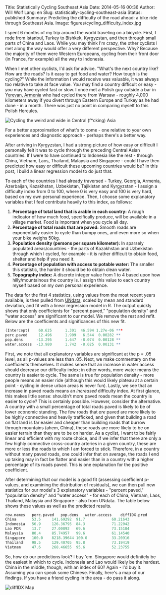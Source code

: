 Title: Statistically Cycling Southeast Asia
Date: 2014-05-16 00:36
Author: Will Wolf
Lang: en
Slug: statistically-cycling-southeast-asia
Status: published
Summary: Predicting the difficulty of the road ahead: a bike ride through Southeast Asia.
Image: figures/cycling_difficulty_index.jpg

I spent 6 months of my trip around the world traveling on a bicycle. First, I rode from Istanbul, Turkey to Bishkek, Kyrgyzstan, and then through small parts of China and Laos. While you may think I'm crazy, the other cyclists I met along the way would offer a very different perspective. Why? Because the majority of them were Western Europeans, cycling from their front door (in France, for example) all the way to Indonesia.

When I met other cyclists, I'd ask for advice. "What's the next country like? How are the roads? Is it easy to get food and water? How tough is the cycling?" While the information I would receive was valuable, it was always too relative to take at face value. *You* may find a country difficult or easy - *you* may have cycled fast or slow. I once met a Polish guy outside a bar in [Yerevan, Armenia](willtravellife.com/blog/2013/10/25/hail-linkin-park-crazy-guy-bike/) who had cycled there from Warsaw - roughly 4,000 kilometers away if you divert through Eastern Europe and Turkey as he had done - in a month. There was just no point in comparing myself to this Polish Hercules.

![Cycling the weird and wide in Central (f*cking) Asia]({static}/images/pamir_bike.jpg)

For a better approximation of what's to come - one relative to your own experiences and diagnostic approach - perhaps there's a better way.

After arriving in Kyrgyzstan, I had a strong picture of how easy or difficult I personally felt it was to cycle through the preceding Central Asian countries. If I were to have continued to Indonesia like the rest - through China, Vietnam, Laos, Thailand, Malaysia and Singapore - could I have then predicted how easy or difficult these upcoming countries would be? In this post, I build a linear regression model to do just that.

To each of the countries I had already traversed - Turkey, Georgia, Armenia, Azerbaijan, Kazakhstan, Uzbekistan, Tajikistan and Kyrgyzstan - I assign a difficulty index from 0 to 100, where 0 is very easy and 100 is very hard, based on my own personal experience. Then, I choose some explanatory variables that I feel contribute heavily to this index, as follows:

1. **Percentage of total land that is arable in each country:** A rough indicator of how much food, specifically produce, will be available in a village market. Food is important when you cycle all day.
2. **Percentage of total roads that are paved:** Smooth roads are exponentially easier to cycle than bumpy ones, and even more so when your bike weighs 50kg.
3. **Population density (persons per square kilometer):** In sparsely populated areas/countries - the parts of Kazakhstan and Uzbekistan through which I cycled, for example - it is rather difficult to obtain food, shelter and help if you need it.
4. **Percentage of population with access to potable water:** The smaller this statistic, the harder it should be to obtain clean water.
5. **Topography index:** A discrete integer value from 1 to 4 based upon how hilly/mountainous the country is. I assign this value to each country myself based on my own personal experience.

The data for the first 4 statistics, using values from the most recent years available, is then pulled from [UNdata](http://data.un.org/Explorer.aspx?d=WDI&f=Indicator_Code%3aNV.IND.TOTL.ZS), scaled by mean and standard deviation, and fit with a linear regression model in R. The output quickly shows that only coefficients for "percent paved," "population density" and "water access" are significant to our model. We remove the rest and refit. Below are the coefficients and significances of this new fit.

```r
(Intercept)    60.625      1.301  46.594 1.27e-06 ***
perc.paved     12.496      1.909   6.544  0.00282 **
pop.dens      -13.295      1.647  -8.074  0.00128 **
water.access  -13.980      1.742  -8.025  0.00131 **
```

First, we note that all explanatory variables are significant at the p = .05 level, as all p-values are less than .05. Next, we make commentary on the coefficients themselves. It makes sense that an increase in water access should decrease our difficulty index; in other words, more water means the country is easier to cycle. The same is true for population density - more people means an easier ride (although this would likely plateau at a certain point - cycling in dense urban areas is never fun). Lastly, we see that an increase in paved roads means an *increased* difficulty index. At first glance, this makes little sense: shouldn't more paved roads mean the country is easier to cycle? This is certainly possible. However, consider the alternative. A country with a small percentage of total roads paved is likely to be of lower economic standing. The few roads that *are* paved are more likely to be highly connective and heavily trafficked, and given that building a road on flat land is far easier and cheaper than building roads that burrow through mountains (ahem, China), these roads are more likely to be on easier terrain than they are to be on harder. As a cyclist, I want to be fairly linear and efficient with my route choice, and if we infer that there are only a few highly connective cross-country arteries in a given country, these are more or less the roads to which I am forced to stick. Therefore, in a country without many paved roads, one could infer that on average, the roads I end up taking may in fact be flatter and easier than in a country with a higher percentage of its roads paved. This is one explanation for the positive coefficient.

After determining that our model is a good fit (assessing coefficient p-values, and examining the distribution of residuals), we can then pull new statistics for our model's 3 explanatory variables - "percent paved," "population density" and "water access" - for each of China, Vietnam, Laos, Thailand, Malaysia and Singapore - also from UNdata. The table below shows these values as well as the predicted results.

```r
row.names   perc.paved   pop.dens   water.access    diffIDX.pred
China       53.5     141.69292  91.7            60.21643
Indonesia   56.9     126.36795  84.3            71.22042
Lao PDR     13.7     27.00892   69.6            73.15184
Malaysia    80.4     85.74957   99.6            61.14540
Singapore   100.0    8218.39644 100.0           33.20916
Thailand    98.5     129.40705  95.8            73.19419
Vietnam     47.6     268.46655  95.6            52.23755
```

So, how do our predictions look? I buy 'em. Singapore would definitely be the easiest in which to cycle. Indonesia and Lao would likely be the hardest. China in the middle, though, with an index of 60? Again - I'd buy it. Assuming you can speak some Chinese. Finally, here's a map of our findings. If you have a friend cycling in the area - do pass it along.

![diffIDX Map]({static}/figures/cycling_difficulty_index.jpg)
